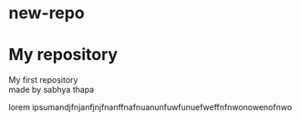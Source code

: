 # new-repo
<h1>My repository</h1>
My first repository <br>made by sabhya thapa
<p>lorem ipsumandjfnjanfjnjfnanffnafnuanunfuwfunuefweffnfnwonowenofnwo</p>
